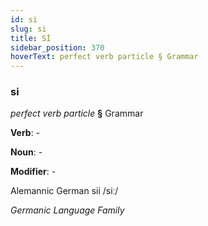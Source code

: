 ```yaml
---
id: si
slug: si
title: Sİ
sidebar_position: 370
hoverText: perfect verb particle § Grammar
---
```


### si

*perfect verb particle* **§** Grammar

**Verb**: -

**Noun**: -

**Modifier**: -

Alemannic German sii /siː/

*Germanic Language Family*